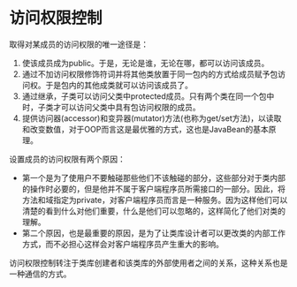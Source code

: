 # 访问权限控制

取得对某成员的访问权限的唯一途径是：

1. 使该成员成为public。于是，无论是谁，无论在哪，都可以访问该成员。
2. 通过不加访问权限修饰符词并将其他类放置于同一包内的方式给成员赋予包访问权。于是包内的其他成类就可以访问该成员了。
3. 通过继承，子类可以访问父类中protected成员。只有两个类在同一个包中时，子类才可以访问父类中具有包访问权限的成员。
4. 提供访问器(accessor)和变异器(mutator)方法(也称为get/set方法)，以读取和改变数值，对于OOP而言这是最优雅的方式，这也是JavaBean的基本原理。

设置成员的访问权限有两个原因：

- 第一个是为了使用户不要触碰那些他们不该触碰的部分，这些部分对于类内部的操作时必要的，但是他并不属于客户端程序员所需接口的一部分。因此，将方法和域指定为private，对客户端程序员而言是一种服务。因为这样他们可以清楚的看到什么对他们重要，什么是他们可以忽略的，这样简化了他们对类的理解。
- 第二个原因，也是最重要的原因，是为了让类库设计者可以更改类的内部工作方式，而不必担心这样会对客户端程序员产生重大的影响。

访问权限控制转注于类库创建者和该类库的外部使用者之间的关系，这种关系也是一种通信的方式。